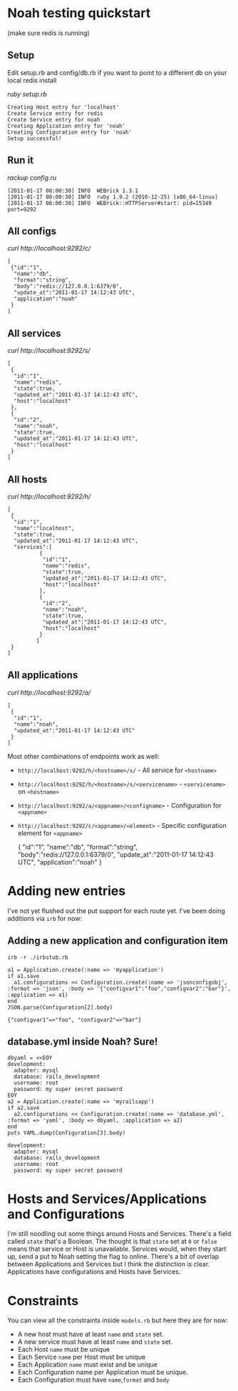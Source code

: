 # Noah testing quickstart
(make sure redis is running)

## Setup
Edit setup.rb and config/db.rb if you want to point to a different db on your local redis install

_ruby setup.rb_

	Creating Host entry for 'localhost'
	Create Service entry for redis
	Create Service entry for noah
	Creating Application entry for 'noah'
	Creating Configuration entry for 'noah'
	Setup successful!

## Run it
_rackup config.ru_

	[2011-01-17 08:00:30] INFO  WEBrick 1.3.1
	[2011-01-17 08:00:30] INFO  ruby 1.9.2 (2010-12-25) [x86_64-linux]
	[2011-01-17 08:00:30] INFO  WEBrick::HTTPServer#start: pid=15349 port=9292

## All configs
_curl http://localhost:9292/c/_

	[
	 {"id":"1",
	  "name":"db",
	  "format":"string",
	  "body":"redis://127.0.0.1:6379/0",
	  "update_at":"2011-01-17 14:12:43 UTC",
	  "application":"noah"
	 }
	]

## All services
_curl http://localhost:9292/s/_

	[
	 {
	  "id":"1",
	  "name":"redis",
	  "state":true,
	  "updated_at":"2011-01-17 14:12:43 UTC",
	  "host":"localhost"
	 },
	 {
	  "id":"2",
	  "name":"noah",
	  "state":true,
	  "updated_at":"2011-01-17 14:12:43 UTC",
	  "host":"localhost"
	 }
	]

## All hosts
_curl http://localhost:9292/h/_

	[
	 {
	  "id":"1",
	  "name":"localhost",
	  "state":true,
	  "updated_at":"2011-01-17 14:12:43 UTC",
	  "services":[
		      {
		       "id":"1",
		       "name":"redis",
		       "state":true,
		       "updated_at":"2011-01-17 14:12:43 UTC",
		       "host":"localhost"
		      },
		      {
		       "id":"2",
		       "name":"noah",
		       "state":true,
		       "updated_at":"2011-01-17 14:12:43 UTC",
		       "host":"localhost"
		      }
		     ]
	 }
	]

## All applications
_curl http://localhost:9292/a/_

	[
	 {
	  "id":"1",
	  "name":"noah",
	  "updated_at":"2011-01-17 14:12:43 UTC"
	 }
	]

Most other combinations of endpoints work as well:

* `http://localhost:9292/h/<hostname>/s/` - All service for `<hostname>`
* `http://localhost:9292/h/<hostname>/s/<servicename>` - `<servicename>` on `<hostname>`
* `http://localhost:9292/a/<appname>/<configname>` - Configuration for `<appname>`
* `http://localhost:9292/c/<appname>/<element>` - Specific configuration element for `<appname>`

	{
	 "id":"1",
	 "name":"db",
	 "format":"string",
	 "body":"redis://127.0.0.1:6379/0",
	 "update_at":"2011-01-17 14:12:43 UTC",
	 "application":"noah"
	}

# Adding new entries
I've not yet flushed out the put support for each route yet. I've been doing additions via `irb` for now:

## Adding a new application and configuration item

	irb -r ./irbstub.rb

	a1 = Application.create(:name => 'myapplication')
	if a1.save
	  a1.configurations << Configuration.create(:name => 'jsonconfigobj', :format => 'json', :body => '{"configvar1":"foo","configvar2":"bar"}', :application => a1)
	end
	JSON.parse(Configuration[2].body)

	{"configvar1"=>"foo", "configvar2"=>"bar"}

## database.yml inside Noah? Sure!

	dbyaml = <<EOY
	development:
	  adapter: mysql
	  database: rails_development
	  username: root
	  password: my super secret password
	EOY
	a2 = Application.create(:name => 'myrailsapp')
	if a2.save
	  a2.configurations << Configuration.create(:name => 'database.yml', :format => 'yaml', :body => dbyaml, :application => a2)
	end
	puts YAML.dump(Configuration[3].body)

	development:
	  adapter: mysql
	  database: rails_development
	  username: root
	  password: my super secret password

# Hosts and Services/Applications and Configurations
I'm still noodling out some things around Hosts and Services. There's a field called `state` that's a Boolean. The thought is that `state` set at `0` or `false` means that service or Host is unavailable. Services would, when they start up, send a put to Noah setting the flag to online. There's a bit of overlap between Applications and Services but I think the distinction is clear. Applications have configurations and Hosts have Services.

# Constraints
You can view all the constraints inside `models.rb` but here they are for now:

* A new host must have at least `name` and `state` set.
* A new service must have at least `name` and `state` set.
* Each Host `name` must be unique
* Each Service `name` per Host must be unique
* Each Application `name` must exist and be unique
* Each Configuration name per Application must be unique.
* Each Configuration must have `name`,`format` and `body`

